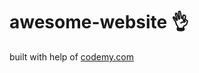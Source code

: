 # awesome-website :ok_hand:                                                                                                                                                                                                                                                  
built with help of <a href="http://johnelder.com/">codemy.com</a>
